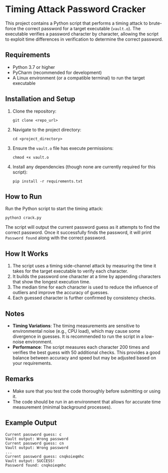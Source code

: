 # Timing Attack Password Cracker

This project contains a Python script that performs a timing attack to brute-force the correct password for a target executable (`vault.o`). The executable verifies a password character by character, allowing the script to exploit time differences in verification to determine the correct password.

## Requirements

- Python 3.7 or higher
- PyCharm (recommended for development)
- A Linux environment (or a compatible terminal) to run the target executable

## Installation and Setup

1. Clone the repository:
   ```
   git clone <repo_url>
   ```

2. Navigate to the project directory:
   ```
   cd <project_directory>
   ```

3. Ensure the `vault.o` file has execute permissions:
   ```
   chmod +x vault.o
   ```

4. Install any dependencies (though none are currently required for this script):
   ```
   pip install -r requirements.txt
   ```

## How to Run

Run the Python script to start the timing attack:
```
python3 crack.py
```

The script will output the current password guess as it attempts to find the correct password. Once it successfully finds the password, it will print `Password found` along with the correct password.

## How It Works

1. The script uses a timing side-channel attack by measuring the time it takes for the target executable to verify each character.
2. It builds the password one character at a time by appending characters that show the longest execution time.
3. The median time for each character is used to reduce the influence of outliers and improve the accuracy of guesses.
4. Each guessed character is further confirmed by consistency checks.

## Notes

- **Timing Variations**: The timing measurements are sensitive to environmental noise (e.g., CPU load), which may cause some divergence in guesses. It is recommended to run the script in a low-noise environment.
- **Performance**: The script measures each character 200 times and verifies the best guess with 50 additional checks. This provides a good balance between accuracy and speed but may be adjusted based on your requirements.

## Remarks

- Make sure that you test the code thoroughly before submitting or using it.
- The code should be run in an environment that allows for accurate time measurement (minimal background processes).

## Example Output

```
Current password guess: c
Vault output: Wrong password
Current password guess: cn
Vault output: Wrong password
...
Current password guess: cnqkoieqmhc
Vault output: SUCCESS!
Password found: cnqkoieqmhc
```

